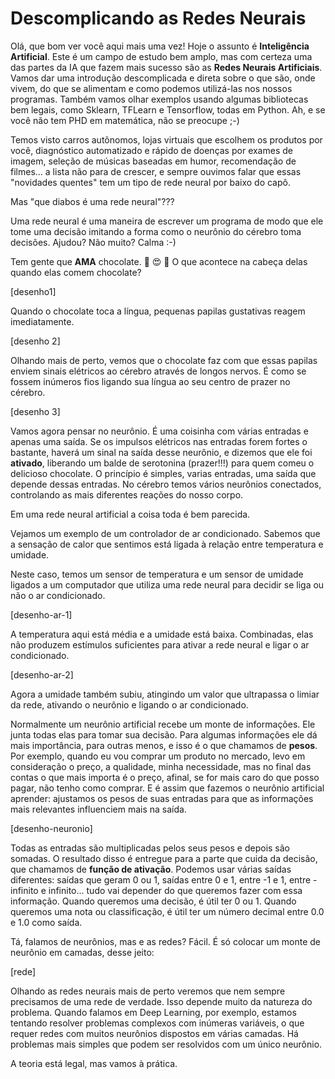 Descomplicando as Redes Neurais
===============================

Olá, que bom ver você aqui mais uma vez! Hoje o assunto é **Inteligência Artificial**. Este é um campo de estudo bem amplo, mas com certeza uma das partes da IA que fazem mais sucesso são as **Redes Neurais Artificiais**. Vamos dar uma introdução descomplicada e direta sobre o que são, onde vivem, do que se alimentam e como podemos utilizá-las nos nossos programas.
Também vamos olhar exemplos usando algumas bibliotecas bem legais, como Sklearn, TFLearn e Tensorflow, todas em Python. Ah, e se você não tem PHD em matemática, não se preocupe ;-)

Temos visto carros autônomos, lojas virtuais que escolhem os produtos por você, diagnóstico automatizado e rápido de doenças por exames de imagem, seleção de músicas baseadas em humor, recomendação de filmes... a lista não para de crescer, e sempre ouvimos falar que essas "novidades quentes" tem um tipo de rede neural por baixo do capô.

Mas "que diabos é uma rede neural"???

Uma rede neural é uma maneira de escrever um programa de modo que ele tome uma decisão imitando a forma como o neurônio do cérebro toma decisões. Ajudou? Não muito? Calma :-)

Tem gente que **AMA** chocolate. :chocolate_bar: :heart_eyes: :chocolate_bar:
O que acontece na cabeça delas quando elas comem chocolate?

[desenho1]

Quando o chocolate toca a língua, pequenas papilas gustativas reagem imediatamente.

[desenho 2]

Olhando mais de perto, vemos que o chocolate faz com que essas papilas enviem sinais elétricos ao cérebro através de longos nervos. É como se fossem inúmeros fios ligando sua língua ao seu centro de prazer no cérebro.

[desenho 3]

Vamos agora pensar no neurônio. É uma coisinha com várias entradas e apenas uma saída. Se os impulsos elétricos nas entradas forem fortes o bastante, haverá um sinal na saída desse neurônio, e dizemos que ele foi **ativado**, liberando um balde de serotonina (prazer!!!) para quem comeu o delicioso chocolate. O princípio é simples, varias entradas, uma saída que depende dessas entradas. No cérebro temos vários neurônios conectados, controlando as mais diferentes reações do nosso corpo.

Em uma rede neural artificial a coisa toda é bem parecida.

Vejamos um exemplo de um controlador de ar condicionado. Sabemos que a sensação de calor que sentimos está ligada à relação entre temperatura e umidade.

Neste caso, temos um sensor de temperatura e um sensor de umidade
ligados a um computador que utiliza uma rede neural para decidir
se liga ou não o ar condicionado.

[desenho-ar-1]

A temperatura aqui está média e a umidade está baixa. Combinadas, elas não produzem estímulos suficientes para ativar a rede neural e ligar o ar condicionado.

[desenho-ar-2]

Agora a umidade também subiu, atingindo um valor que ultrapassa o limiar da rede, ativando o neurônio e ligando o ar condicionado.

Normalmente um neurônio artificial recebe um monte de informações. Ele junta todas elas para tomar sua decisão. Para algumas informações ele dá mais importância, para outras menos, e isso é o que chamamos de **pesos**. Por exemplo, quando eu vou comprar um produto no mercado, levo em consideração o preço, a qualidade, minha necessidade, mas no final das contas o que mais importa é o preço, afinal, se for mais caro do que posso pagar, não tenho como comprar. E é assim que fazemos o neurônio artificial aprender: ajustamos os pesos de suas entradas para que as informações mais relevantes influenciem mais na saída.

[desenho-neuronio]

Todas as entradas são multiplicadas pelos seus pesos e depois são somadas. O resultado disso é entregue para a parte que cuida da decisão, que chamamos de **função de ativação**. Podemos usar várias saídas diferentes: saídas que geram 0 ou 1, saídas entre 0 e 1, entre -1 e 1, entre -infinito e infinito... tudo vai depender do que queremos fazer com essa informação. Quando queremos uma decisão, é útil ter 0 ou 1. Quando queremos uma nota ou classificação, é útil ter um número decimal entre 0.0 e 1.0 como saída.

Tá, falamos de neurônios, mas e as redes? Fácil. É só colocar um monte de neurônio em camadas, desse jeito:

[rede]

Olhando as redes neurais mais de perto veremos que nem sempre precisamos de uma rede de verdade. Isso depende muito da natureza do problema. Quando falamos em Deep Learning, por exemplo, estamos tentando resolver problemas complexos com inúmeras variáveis, o que requer redes com muitos neurônios dispostos em várias camadas. Há problemas mais simples que podem ser resolvidos com um único neurônio. 

A teoria está legal, mas vamos à prática.

